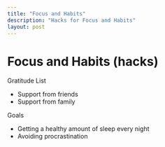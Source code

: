 ```yaml
---
title: "Focus and Habits"
description: "Hacks for Focus and Habits"
layout: post
---
```


# Focus and Habits (hacks)
Gratitude List
- Support from friends
- Support from family

Goals
- Getting a healthy amount of sleep every night
- Avoiding procrastination